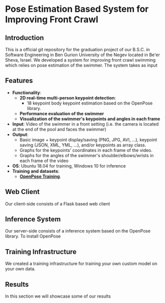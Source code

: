 
# Pose Estimation Based System for Improving Front Crawl 
## Introduction
This is a official git repository for the graduation project of our B.S.C. in Software Engineering in Ben Gurion University of the Negev located in Be'er Sheva, Israel.
We developed a system for improving front crawl swimming which relies on pose estimation of the swimmer.
The system takes as input 

## Features
- **Functionality**:
    - **2D real-time multi-person keypoint detection**:
        - 18 keypoint body keypoint estimation based on the OpenPose library.
    - **Performance evaluation of the swimmer**
    - **Visualization of the swimmer's keypoints and angles in each frame**
- **Input**: Video of the swimmer in a front setting (i.e. the camera is located at the end of the pool and faces the swimmer)
- **Output**:
	- Basic image + keypoint display/saving (PNG, JPG, AVI, ...), keypoint saving 			(JSON, XML, YML, ...), and/or keypoints as array class.
	- Graphs for the keypoints' coordinates in each frame of the video.
	- Graphs for the angles of the swimmer's shoulder/elbows/wrists in each frame of the video
- **OS**: Ubuntu 18.04 for training, Windows 10 for inference
- **Training and datasets**:
    - [**OpenPose Training**](https://github.com/CMU-Perceptual-Computing-Lab/openpose_train).
    
## Web Client
Our client-side consists of a Flask based web client
## Inference System
Our server-side consists of a inference system based on the OpenPose library.
To install OpenPose
## Training Infrastructure
We created a training infrastructure for training your own custom model on your own data.
## Results
In this section we will showcase some of our results
<!--stackedit_data:
eyJoaXN0b3J5IjpbMTM5MTI5NzI1MiwyMDA4NDE3OTYxXX0=
-->